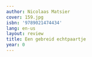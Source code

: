 ```yaml
---
author: Nicolaas Matsier
cover: 159.jpg
isbn: '9789021474434'
lang: en-us
layout: review
title: Een gebreid echtpaartje
year: 0
---
```


